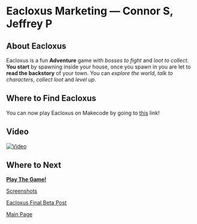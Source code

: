 # Eacloxus Marketing — Connor S, Jeffrey P

## About Eacloxus

Eacloxus is a fun **Adventure** game with *bosses to fight* and *loot to collect*.  **You start** by spawning inside your house, once you spawn in you are let to **read the backstory** of your town. You can *explore the world*, *talk to characters*, *collect loot* and *level up*.

## Where to Find Eacloxus

You can now play Eacloxus on Makecode by going to [this](https://makecode.com/_cAkJ3EfTfMw9) link!

## Video

[![Video](/school/gamedesign/img/ApplicationFrameHost_O9datpJeIk.png)](/school/gamedesign/img/sWuFCOn4M8.mp4)

## Where to Next

**[Play The Game!](https://makecode.com/_cAkJ3EfTfMw9)**

[Screenshots](/school/gamedesign/eacloxus_img)

[Eacloxus Final Beta Post](/school/gamedesign/eacloxus_02/)

[Main Page](/school/gamedesign/)